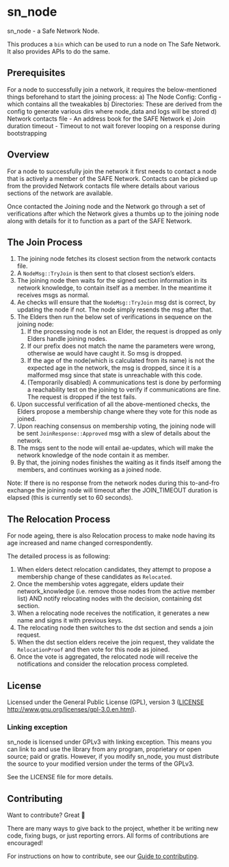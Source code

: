 # sn_node

sn_node - a Safe Network Node.

This produces a `bin` which can be used to run a node on The Safe Network. It also provides APIs to do the same.

## Prerequisites
For a node to successfully join a network, it requires the below-mentioned things beforehand to start the joining process:
a) The Node Config: Config - which contains all the tweakables
b) Directories: These are derived from the config to generate various dirs where node_data and logs will be stored
d) Network contacts file - An address book for the SAFE Network
e) Join duration timeout - Timeout to not wait forever looping on a response during bootstrapping

## Overview
For a node to successfully join the network it first needs to contact a node that is actively a member of the SAFE Network. Contacts can be picked up from the provided Network contacts file where details about various sections of the network are available.

Once contacted the Joining node and the Network go through a set of verifications after which the Network gives a thumbs up to the joining node along with details for it to function as a part of the SAFE Network.

## The Join Process
1. The joining node fetches its closest section from the network contacts file.
2. A `NodeMsg::TryJoin` is then sent to that closest section’s elders.
3. The joining node then waits for the signed section information in its network knowledge, to contain itself as a member. In the meantime it receives msgs as normal.
4. Ae checks will ensure that the `NodeMsg::TryJoin` msg dst is correct, by updating the node if not. The node simply resends the msg after that.
5. The Elders then run the below set of verifications in sequence on the joining node:
   1. If the processing node is not an Elder, the request is dropped as only Elders handle joining nodes.
   2. If our prefix does not match the name the parameters were wrong, otherwise ae would have caught it. So msg is dropped.
   3. If the age of the node(which is calculated from its name) is not the expected age in the network, the msg is dropped, since it is a malformed msg since that state is unreachable with this code.
   4. (Temporarily disabled) A communications test is done by performing a reachability test on the joining to verify if communications are fine. The request is dropped if the test fails.
6. Upon successful verification of all the above-mentioned checks, the Elders propose a membership change where they vote for this node as joined.
7. Upon reaching consensus on membership voting, the joining node will be sent `JoinResponse::Approved` msg with a slew of details about the network.
8. The msgs sent to the node will entail ae-updates, which will make the network knowledge of the node contain it as member.
9. By that, the joining nodes finishes the waiting as it finds itself among the members, and continues working as a joined node.

Note: If there is no response from the network nodes during this to-and-fro exchange the joining node will timeout after the JOIN_TIMEOUT duration is elapsed (this is currently set to 60 seconds).

## The Relocation Process
For node ageing, there is also Relocation process to make node having its age increased and name changed correspondently.

The detailed process is as following:
1. When elders detect relocation candidates, they attempt to propose a membership change of these candidates as `Relocated`.
2. Once the membership votes aggregate, elders update their network_knowledge (i.e. remove those nodes from the active member list) AND notify relocating nodes with the decision, containing dst section.
3. When a relocating node receives the notification, it generates a new name and signs it with previous keys.
4. The relocating node then switches to the dst section and sends a join request.
5. When the dst section elders receive the join request, they validate the `RelocationProof` and then vote for this node as joined.
6. Once the vote is aggregated, the relocated node will receive the notifications and consider the relocation process completed.

## License

Licensed under the General Public License (GPL), version 3 ([LICENSE](LICENSE) http://www.gnu.org/licenses/gpl-3.0.en.html).

### Linking exception

sn_node is licensed under GPLv3 with linking exception. This means you can link to and use the library from any program, proprietary or open source; paid or gratis. However, if you modify sn_node, you must distribute the source to your modified version under the terms of the GPLv3.

See the LICENSE file for more details.

## Contributing

Want to contribute? Great :tada:

There are many ways to give back to the project, whether it be writing new code, fixing bugs, or just reporting errors. All forms of contributions are encouraged!

For instructions on how to contribute, see our [Guide to contributing](https://github.com/maidsafe/QA/blob/master/CONTRIBUTING.md).
